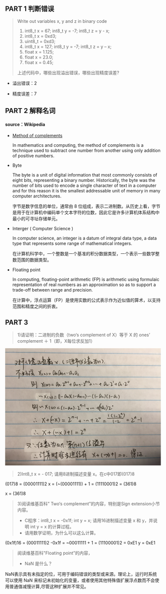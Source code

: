 ## **PART 1 判断错误**

>Write out variables x, y and z in binary code
>1) int8_t x = 67; int8_t y = -7; int8_t z = y - x;
>2) int8_t x = 0xd3;
>3) uint8_t = 0xd3;
>4) int8_t x = 127; int8_t y = -7; int8_t z = y – x;
>5) float x = 1.125;
>6) float x = 23.0;
>7) float x = 0.45;
>
>上述代码中，哪些出现溢出错误，哪些出现精度误差?

* 溢出错误：2

* 精度误差：7


## **PART 2 解释名词**

#### source：Wikipedia
* [Method of complements](https://en.wikipedia.org/wiki/Method_of_complements)

    In mathematics and computing, the method of complements is a technique used to subtract one number from another using only addition of positive numbers.


* Byte

    The byte is a unit of digital information that most commonly consists of eight bits, representing a binary number.  Historically, the byte was the number of bits used to encode a single character of text in a computer and for this reason it is the smallest addressable unit of memory in many computer architectures.
    
    字节是数字信息的单位，通常由 8 位组成，表示二进制数。从历史上看，字节是用于在计算机中编码单个文本字符的位数，因此它是许多计算机体系结构中最小的可寻址存储单元。

* Interger ( Computer Science )

    In computer science, an integer is a datum of integral data type, a data type that represents some range of mathematical integers.  

     在计算机科学中，一个整数是一个基准的积分数据类型，一个表示一些数学整数范围的数据类型。

* Floating point

    In computing, floating-point arithmetic (FP) is arithmetic using formulaic representation of real numbers as an approximation so as to support a trade-off between range and precision. 

    在计算中，浮点运算（FP）是使用实数的公式表示作为近似值的算术，以支持范围和精度之间的折衷。

## PART 3 
>1)请证明：二进制的负数（two‘s complement of X）等于 X 的 ones’ complement ＋ 1（即，X每位求反加1）

![](images/补码证明.png)

>2)Int8_t x = - 017; 请用8进制描述变量 x。在c中017即(017)8

 (017)8 = (00001111)2 
 x = (~(00001111)) + 1 = (11110001)2 = (361)8
  
 x = (361)8

>3)阅读维基百科” Two‘s complement”的内容，特别是Sign extension小节内容。
>
>* C程序：int8_t x = -0x1f; int y = x; 请用16进制描述变量 x 和 y，并说明 int y = x 的计算过程。
>* 请用数学证明，为什么可以这么计算。

(0x1f)16 = (00011111)2
-0x1f = ~00011111 + 1 = (11100001)2 = 0xE1
y = 0xE1

    
>阅读维基百科"Floating point”的内容，
>* NaN 是什么？

NaN表示具有未指定的位，可用于编码错误的类型或来源。理论上，运行时系统可以使用 NaN 来标记未初始化的变量，或者使用其他特殊值扩展浮点数而不会使用普通值减慢计算,尽管这种扩展并不常见。